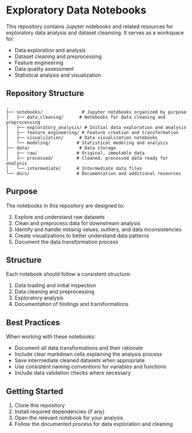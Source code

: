 # Exploratory Data Notebooks

This repository contains Jupyter notebooks and related resources for exploratory data analysis and dataset cleansing. It serves as a workspace for:

- Data exploration and analysis
- Dataset cleaning and preprocessing
- Feature engineering
- Data quality assessment
- Statistical analysis and visualization

## Repository Structure

```
.
├── notebooks/               # Jupyter notebooks organized by purpose
│   ├── data_cleaning/      # Notebooks for data cleaning and preprocessing
│   ├── exploratory_analysis/ # Initial data exploration and analysis
│   ├── feature_engineering/ # Feature creation and transformation
│   ├── visualization/      # Data visualization notebooks
│   └── modeling/          # Statistical modeling and analysis
├── data/                   # Data storage
│   ├── raw/               # Original, immutable data
│   ├── processed/         # Cleaned, processed data ready for analysis
│   └── intermediate/      # Intermediate data files
└── docs/                  # Documentation and additional resources
```

## Purpose

The notebooks in this repository are designed to:
1. Explore and understand raw datasets
2. Clean and preprocess data for downstream analysis
3. Identify and handle missing values, outliers, and data inconsistencies
4. Create visualizations to better understand data patterns
5. Document the data transformation process

## Structure

Each notebook should follow a consistent structure:
1. Data loading and initial inspection
2. Data cleaning and preprocessing
3. Exploratory analysis
4. Documentation of findings and transformations

## Best Practices

When working with these notebooks:
- Document all data transformations and their rationale
- Include clear markdown cells explaining the analysis process
- Save intermediate cleaned datasets when appropriate
- Use consistent naming conventions for variables and functions
- Include data validation checks where necessary

## Getting Started

1. Clone this repository
2. Install required dependencies (if any)
3. Open the relevant notebook for your analysis
4. Follow the documented process for data exploration and cleaning

